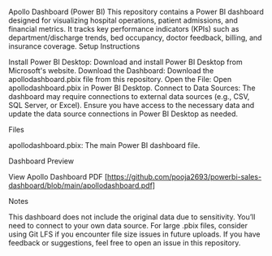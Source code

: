Apollo Dashboard (Power BI)
This repository contains a Power BI dashboard designed for visualizing hospital operations, patient admissions, and financial metrics. It tracks key performance indicators (KPIs) such as department/discharge trends, bed occupancy, doctor feedback, billing, and insurance coverage.
Setup Instructions

Install Power BI Desktop: Download and install Power BI Desktop from Microsoft's website.
Download the Dashboard: Download the apollodashboard.pbix file from this repository.
Open the File: Open apollodashboard.pbix in Power BI Desktop.
Connect to Data Sources: The dashboard may require connections to external data sources (e.g., CSV, SQL Server, or Excel). Ensure you have access to the necessary data and update the data source connections in Power BI Desktop as needed.

Files

apollodashboard.pbix: The main Power BI dashboard file.

Dashboard Preview

View Apollo Dashboard PDF [https://github.com/pooja2693/powerbi-sales-dashboard/blob/main/apollodashboard.pdf]

Notes

This dashboard does not include the original data due to sensitivity. You’ll need to connect to your own data source.
For large .pbix files, consider using Git LFS if you encounter file size issues in future uploads.
If you have feedback or suggestions, feel free to open an issue in this repository.


